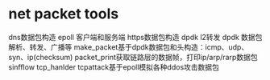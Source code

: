 # net packet tools

dns数据包构造
epoll 客户端和服务端
https数据包构造
dpdk l2转发
dpdk 数据包解析、转发、广播等
make_packet基于dpdk数据包和头构造：icmp、udp、syn、ip(checksum)
packet_print获取链路层的数据帧，打印ip/arp/rarp数据包
sinfflow
tcp_hanlder
tcpattack基于epoll模拟各种ddos攻击数据包

